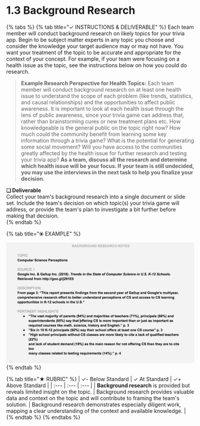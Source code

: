 # 1.3 Background Research

{% tabs %}
{% tab title="✓  INSTRUCTIONS & DELIVERABLE" %}
Each team member will conduct background research on likely topics for your trivia app. Begin to be subject matter experts in any topic you choose and consider the knowledge your target audience may or may not have. You want your treatment of the topic to be accurate and appropriate for the context of your concept. For example, if your team were focusing on a health issue as the topic, see the instructions below on how you could do research.

> **Example Research Perspective for Health Topics:** Each team member will conduct background research on at least one health issue to understand the scope of each problem \(like trends, statistics, and causal relationships\) and the opportunities to affect public awareness. It is important to look at each health issue through the lens of public awareness, since your trivia game can address that, rather than brainstorming cures or new treatment plans etc. How knowledgeable is the general public on the topic right now? How much could the community benefit from learning some key information through a trivia game? What is the potential for generating some social movement? Will you have access to the communities greatly affected by the health issue for further research and testing your trivia app? **As a team, discuss all the research and determine which health issue will be your focus. If your team is still undecided, you may use the interviews in the next task to help you finalize your decision.**

**❏ Deliverable**  
Collect your team's background research into a single document or slide set. Include the team's decision on which topic\(s\) your trivia game will address, or provide the team's plan to investigate a bit further before making that decision.  
{% endtab %}

{% tab title="⦿ EXAMPLE" %}


![](../../.gitbook/assets/backgroundresearchnotes.png)
{% endtab %}

{% tab title="★  RUBRIC" %}
| ✓-  Below Standard | ✓  At Standard | ✓+  Above Standard |
| :--- | :--- | :--- |
| **Background research** is provided but reveals limited insight on the topic. | Background research provides valuable data and context on the topic and will contribute to framing the team's solution.  | Background research demonstrates especially diligent work, mapping a clear understanding of the context and available knowledge. |
{% endtab %}
{% endtabs %}

